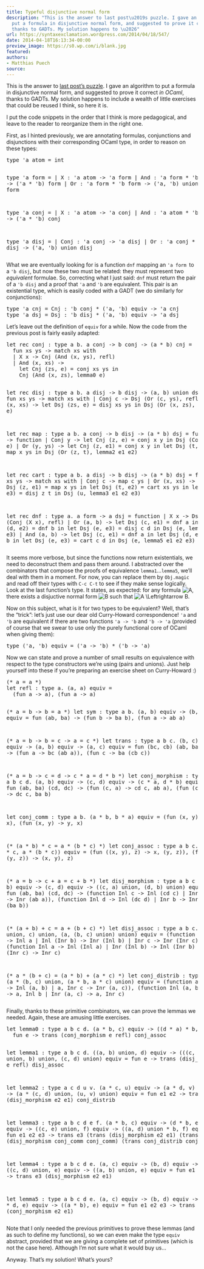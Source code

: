 ```yaml
---
title: Typeful disjunctive normal form
description: "This is the answer to last post\u2019s puzzle. I gave an algorithm to
  put a formula in disjunctive normal form, and suggested to prove it correct in OCaml,
  thanks to GADTs. My solution happens to \u2026"
url: https://syntaxexclamation.wordpress.com/2014/04/18/547/
date: 2014-04-18T16:13:34-00:00
preview_image: https://s0.wp.com/i/blank.jpg
featured:
authors:
- Matthias Puech
source:
---
```


<p>This is the answer to <a href="https://syntaxexclamation.wordpress.com/2014/04/15/big-step-disjunctive-normal-forms/" title="Big-step disjunctive normal forms">last post&rsquo;s puzzle</a>. I gave an algorithm to put a formula in disjunctive normal form, and suggested to prove it correct <i>in OCaml</i>, thanks to GADTs. My solution happens to include a wealth of little exercises that could be reused I think, so here it is.</p>
<p>I put the code snippets in the order that I think is more pedagogical, and leave to the reader to reorganize them in the right one.</p>
<p><span></span></p>
<p>First, as I hinted previously, we are annotating formulas, conjunctions and disjunctions with their corresponding OCaml type, in order to reason on these types:</p>
<pre class="brush: fsharp; title: ; notranslate">
type 'a atom = int

type 'a form =
  | X : 'a atom -&gt; 'a form
  | And : 'a form * 'b form -&gt; ('a * 'b) form
  | Or : 'a form * 'b form -&gt; ('a, 'b) union form

type 'a conj =
  | X : 'a atom -&gt; 'a conj
  | And : 'a atom * 'b conj -&gt; ('a * 'b) conj

type 'a disj =
  | Conj : 'a conj -&gt; 'a disj
  | Or : 'a conj * 'b disj -&gt; ('a, 'b) union disj
</pre>
<p>What we are eventually looking for is a function <code>dnf</code> mapping an <code>'a form&nbsp;</code>to a <code>'b disj</code>, but now these two must be related: they must represent two <i>equivalent</i> formulae. So, correcting what I just said: <code>dnf</code> must return the pair of a <code>'b disj</code> and a proof that <code>'a</code> and <code>'b</code> are equivalent. This pair is an existential type, which is easily coded with a GADT (we do similarly for conjunctions):</p>
<pre class="brush: fsharp; title: ; notranslate">
type 'a cnj = Cnj : 'b conj * ('a, 'b) equiv -&gt; 'a cnj
type 'a dsj = Dsj : 'b disj * ('a, 'b) equiv -&gt; 'a dsj
</pre>
<p>Let&rsquo;s leave out the definition of <code>equiv</code> for a while. Now the code from the previous post is fairly easily adapted:</p>
<pre class="brush: fsharp; title: ; notranslate">
let rec conj : type a b. a conj -&gt; b conj -&gt; (a * b) cnj =
  fun xs ys -&gt; match xs with
  | X x -&gt; Cnj (And (x, ys), refl)
  | And (x, xs) -&gt;
    let Cnj (zs, e) = conj xs ys in
    Cnj (And (x, zs), lemma0 e)

let rec disj : type a b. a disj -&gt; b disj -&gt; (a, b) union dsj =
  fun xs ys -&gt; match xs with
  | Conj c -&gt; Dsj (Or (c, ys), refl)
  | Or (x, xs) -&gt;
    let Dsj (zs, e) = disj xs ys in
    Dsj (Or (x, zs), lemma1 e)

let rec map : type a b. a conj -&gt; b disj -&gt; (a * b) dsj =
  fun x -&gt; function
  | Conj y -&gt;
    let Cnj (z, e) = conj x y in
    Dsj (Conj z, e)
  | Or (y, ys) -&gt;
    let Cnj (z, e1) = conj x y in
    let Dsj (t, e2) = map x ys in
    Dsj (Or (z, t), lemma2 e1 e2)

let rec cart : type a b. a disj -&gt; b disj -&gt; (a * b) dsj =
  fun xs ys -&gt; match xs with
  | Conj c -&gt; map c ys
  | Or (x, xs) -&gt;
    let Dsj (z, e1) = map x ys in
    let Dsj (t, e2) = cart xs ys in
    let Dsj (u, e3) = disj z t in
    Dsj (u, lemma3 e1 e2 e3)

let rec dnf : type a. a form -&gt; a dsj = function
  | X x -&gt; Dsj (Conj (X x), refl)
  | Or (a, b) -&gt;
    let Dsj (c, e1) = dnf a in
    let Dsj (d, e2) = dnf b in
    let Dsj (e, e3) = disj c d in
    Dsj (e, lemma4 e1 e2 e3)
  | And (a, b) -&gt;
    let Dsj (c, e1) = dnf a in
    let Dsj (d, e2) = dnf b in
    let Dsj (e, e3) = cart c d in
    Dsj (e, lemma5 e1 e2 e3)
</pre>
<p>It seems more verbose, but since the functions now return existentials, we need to deconstruct them and pass them around. I abstracted over the combinators that compose the proofs of equivalence <code>lemma1</code>&hellip;<code>lemma5</code>, we&rsquo;ll deal with them in a moment. For now, you can replace them by <code>Obj.magic</code> and read off their types with <code>C-c C-t</code> to see if they make sense logically. Look at the last function&rsquo;s type. It states, as expected: for any formula <img src="https://s0.wp.com/latex.php?latex=A&amp;bg=fff&amp;fg=444444&amp;s=0&amp;c=20201002" srcset="https://s0.wp.com/latex.php?latex=A&amp;bg=fff&amp;fg=444444&amp;s=0&amp;c=20201002 1x, https://s0.wp.com/latex.php?latex=A&amp;bg=fff&amp;fg=444444&amp;s=0&amp;c=20201002&amp;zoom=4.5 4x" alt="A" class="latex"/>, there exists a disjuctive normal form <img src="https://s0.wp.com/latex.php?latex=B&amp;bg=fff&amp;fg=444444&amp;s=0&amp;c=20201002" srcset="https://s0.wp.com/latex.php?latex=B&amp;bg=fff&amp;fg=444444&amp;s=0&amp;c=20201002 1x, https://s0.wp.com/latex.php?latex=B&amp;bg=fff&amp;fg=444444&amp;s=0&amp;c=20201002&amp;zoom=4.5 4x" alt="B" class="latex"/> such that <img src="https://s0.wp.com/latex.php?latex=A%20%5CLeftrightarrow%20B&amp;bg=fff&amp;fg=444444&amp;s=0&amp;c=20201002" srcset="https://s0.wp.com/latex.php?latex=A+%5CLeftrightarrow+B&amp;bg=fff&amp;fg=444444&amp;s=0&amp;c=20201002 1x, https://s0.wp.com/latex.php?latex=A+%5CLeftrightarrow+B&amp;bg=fff&amp;fg=444444&amp;s=0&amp;c=20201002&amp;zoom=4.5 4x" alt="A \Leftrightarrow B" class="latex"/>.</p>
<p>Now on this subject, what is it for two types to be equivalent? Well, that&rsquo;s the &ldquo;trick&rdquo;: let&rsquo;s just use our dear old Curry-Howard correspondence! <code>'a</code> and <code>'b</code> are equivalent if there are two functions <code>'a -&gt; 'b</code> and <code>'b -&gt; 'a</code> (provided of course that we swear to use only the purely functional core of OCaml when giving them):</p>
<pre class="brush: fsharp; title: ; notranslate">
type ('a, 'b) equiv = ('a -&gt; 'b) * ('b -&gt; 'a)
</pre>
<p>Now we can state and prove a number of small results on equivalence with respect to the type constructors we&rsquo;re using (pairs and unions). Just help yourself&nbsp;into these if you&rsquo;re preparing an exercise sheet on Curry-Howard :)</p>
<pre class="brush: fsharp; title: ; notranslate">
(* a = a *)
let refl : type a. (a, a) equiv =
  (fun a -&gt; a), (fun a -&gt; a)

(* a = b -&gt; b = a *)
let sym : type a b. (a, b) equiv -&gt; (b, a) equiv =
  fun (ab, ba) -&gt; (fun b -&gt; ba b), (fun a -&gt; ab a)

(* a = b -&gt; b = c -&gt; a = c *)
let trans : type a b c. (b, c) equiv -&gt; (a, b) equiv -&gt; (a, c) equiv =
  fun (bc, cb) (ab, ba) -&gt; (fun a -&gt; bc (ab a)), (fun c -&gt; ba (cb c))

(* a = b -&gt; c = d -&gt; c * a = d * b *)
let conj_morphism : type a b c d. (a, b) equiv -&gt; (c, d) equiv -&gt;
  (c * a, d * b) equiv = fun (ab, ba) (cd, dc) -&gt;
    (fun (c, a) -&gt; cd c, ab a),
    (fun (c, b) -&gt; dc c, ba b)

let conj_comm : type a b. (a * b, b * a) equiv =
  (fun (x, y) -&gt; y, x), (fun (x, y) -&gt; y, x)

(* (a * b) * c = a * (b * c) *)
let conj_assoc : type a b c. ((a * b) * c, a * (b * c)) equiv =
  (fun ((x, y), z) -&gt; x, (y, z)),
  (fun (x, (y, z)) -&gt; (x, y), z)

(* a = b -&gt; c + a = c + b *)
let disj_morphism : type a b c d. (a, b) equiv -&gt; (c, d) equiv -&gt;
  ((c, a) union, (d, b) union) equiv =
  fun (ab, ba) (cd, dc) -&gt;
    (function Inl c -&gt; Inl (cd c) | Inr a -&gt; Inr (ab a)),
    (function Inl d -&gt; Inl (dc d) | Inr b -&gt; Inr (ba b))

(* (a + b) + c = a + (b + c) *)
let disj_assoc : type a b c. (((a, b) union, c) union,
                              (a, (b, c) union) union) equiv =
  (function Inl (Inl a) -&gt; Inl a
          | Inl (Inr b) -&gt; Inr (Inl b)
          | Inr c -&gt; Inr (Inr c)),
  (function Inl a -&gt; Inl (Inl a)
          | Inr (Inl b) -&gt; Inl (Inr b)
          | Inr (Inr c) -&gt; Inr c)

(* a * (b + c) = (a * b) + (a * c) *)
let conj_distrib : type a b c. (a * (b, c) union,
                               (a * b, a * c) union) equiv =
  (function a, Inl b -&gt; Inl (a, b)
          | a, Inr c -&gt; Inr (a, c)),
  (function Inl (a, b) -&gt; a, Inl b
          | Inr (a, c) -&gt; a, Inr c)
</pre>
<p>Finally, thanks to these primitive combinators, we can prove the lemmas we needed. Again, these are amusing little exercises.</p>
<pre class="brush: fsharp; title: ; notranslate">
let lemma0 : type a b c d. (a * b, c) equiv -&gt; ((d * a) * b, d * c) equiv =
  fun e -&gt; trans (conj_morphism e refl) conj_assoc

let lemma1 : type a b c d. ((a, b) union, d) equiv -&gt;
  (((c, a) union, b) union, (c, d) union) equiv =
  fun e -&gt; trans (disj_morphism e refl) disj_assoc

let lemma2 : type a c d u v. (a * c, u) equiv -&gt; (a * d, v) equiv -&gt;
  (a * (c, d) union, (u, v) union) equiv =
  fun e1 e2 -&gt; trans (disj_morphism e2 e1) conj_distrib

let lemma3 : type a b c d e f. (a * b, c) equiv -&gt; (d * b, e) equiv -&gt;
((c, e) union, f) equiv -&gt; ((a, d) union * b, f) equiv =
  fun e1 e2 e3 -&gt;
    trans e3
      (trans (disj_morphism e2 e1)
         (trans (disj_morphism conj_comm conj_comm)
            (trans conj_distrib
               conj_comm)))

let lemma4 : type a b c d e. (a, c) equiv -&gt; (b, d) equiv -&gt;
  ((c, d) union, e) equiv -&gt; ((a, b) union, e) equiv =
  fun e1 e2 e3 -&gt; trans e3 (disj_morphism e2 e1)

let lemma5 : type a b c d e. (a, c) equiv -&gt;
(b, d) equiv -&gt; (c * d, e) equiv -&gt; ((a * b), e) equiv =
  fun e1 e2 e3 -&gt; trans e3 (conj_morphism e2 e1)
</pre>
<p>Note that I only needed the previous primitives to prove these lemmas (and as such to define my functions), so we can even make the type <code>equiv</code> abstract, provided that we are giving a complete set of primitives (which is not the case here). Although I&rsquo;m not sure what it would buy us&hellip;</p>
<p>Anyway. That&rsquo;s my solution! What&rsquo;s yours?</p>

